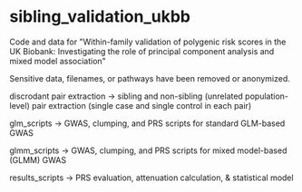 # sibling_validation_ukbb

Code and data for "Within-family validation of polygenic risk scores in the UK Biobank: Investigating the role of principal component analysis and mixed model association"

Sensitive data, filenames, or pathways have been removed or anonymized. 

discrodant pair extraction -> sibling and non-sibling (unrelated population-level) pair extraction (single case and single control in each pair)

glm_scripts -> GWAS, clumping, and PRS scripts for standard GLM-based GWAS 

glmm_scripts -> GWAS, clumping, and PRS scripts for mixed model-based (GLMM) GWAS 

results_scripts -> PRS evaluation, attenuation calculation, & statistical model

